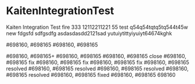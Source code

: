 # KaitenIntegrationTest
Kaiten Integration Test
fire 333
12112211221 55
test
q54q54tqtq5tq544t45w
new fdgsfd sdfgsdfg
asdasdasdd2121sad
yutuiytittyiyuiyt64674kghk

#698160, #698165
#698160, #698165

#698160, #698165+
#698160, #698165
#698160, #698165
close #698160, #698165
fix #698160, #698165
fix #698160, #698165
fix #698160, #698165
resolved #698160, #698165
resolved #698160, #698165
resolved #698160, #698165
resolved #698160, #698165
fixed #698160, #698165
698160
